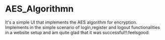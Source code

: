 # AES_Algorithmn
It's a simple UI that implements the AES algorithm for encryption. Implements in the simple scenario of login,register and logout functionalities in a website setup and am quite glad that it was successful!!:feelsgood: 
